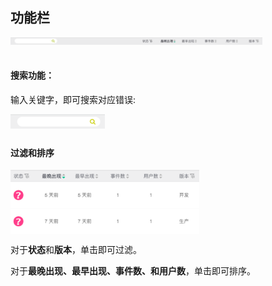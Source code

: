 ## 功能栏

<table>
	<center>
		<div>
        	<a><img src="../../../images/console_image/function/图片function.png" align="left" style="width:80%;"></a><br>
		</div>
	</center>
</table>

#### 搜索功能：

输入关键字，即可搜索对应错误:

<table>
	<center>
		<div>
        	<a><img src="../../../images/console_image/function/图片filter.png" align="left" style="width:30%;"></a><br>
		</div>
	</center>
</table>

#### 过滤和排序

<table>
	<center>
		<div>
        	<a><img src="../../../images/console_image/function/图片screenSort.png" align="left" style="width:60%;"></a><br>
		</div>
	</center>
</table>

对于**状态**和**版本**，单击即可过滤。

对于**最晚出现、最早出现、事件数、**和**用户数**，单击即可排序。